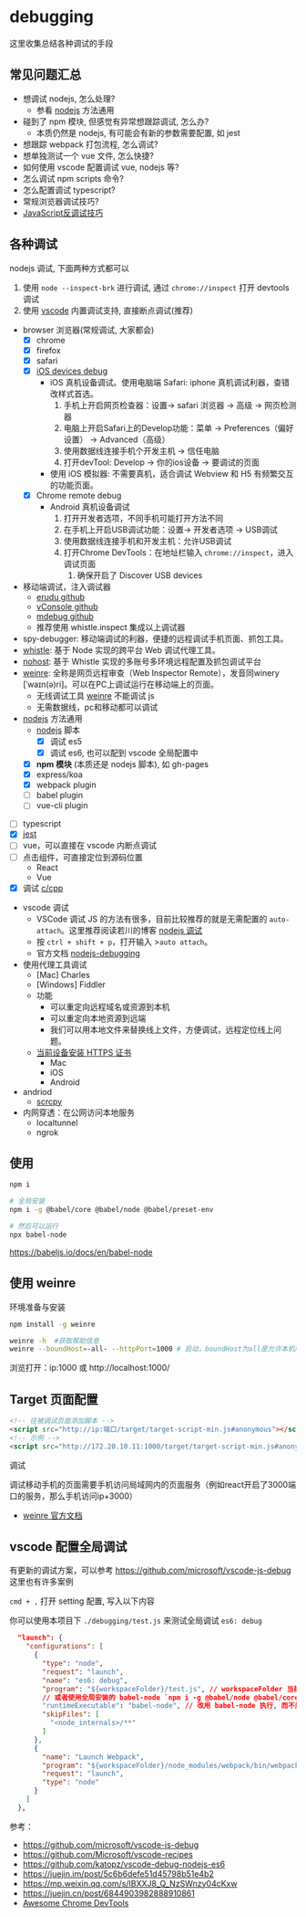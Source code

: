 # debugging

这里收集总结各种调试的手段

## 常见问题汇总

- 想调试 nodejs, 怎么处理?
  - 参看 [nodejs](./nodejs/readme.md) 方法通用
- 碰到了 npm 模块, 但感觉有异常想跟踪调试, 怎么办?
  - 本质仍然是 nodejs, 有可能会有新的参数需要配置, 如 jest
- 想跟踪 webpack 打包流程, 怎么调试?
- 想单独测试一个 vue 文件, 怎么快捷?
- 如何使用 vscode 配置调试 vue, nodejs 等?
- 怎么调试 npm scripts 命令?
- 怎么配置调试 typescript?
- 常规浏览器调试技巧?
- [JavaScript反调试技巧](https://mp.weixin.qq.com/s?__biz=MjM5MTA1MjAxMQ==&mid=2651228450&idx=1&sn=ed4c0323bddaf3ad91c8a8e429bccf6e)

## 各种调试

nodejs 调试, 下面两种方式都可以

1. 使用 `node --inspect-brk` 进行调试, 通过 `chrome://inspect` 打开 devtools 调试
2. 使用 [vscode](https://code.visualstudio.com/docs/nodejs/nodejs-debugging) 内置调试支持, 直接断点调试(推荐)

- browser 浏览器(常规调试, 大家都会)
  - [x] chrome
  - [x] firefox
  - [x] safari
  - [x] [iOS devices debug](./ios/readme.md)
    - iOS 真机设备调试。使用电脑端 Safari: iphone 真机调试利器，查错改样式首选。
      1. 手机上开启网页检查器：设置-> safari 浏览器 -> 高级 -> 网页检测器
      2. 电脑上开启Safari上的Develop功能：菜单 -> Preferences（偏好设置） -> Advanced（高级）
      3. 使用数据线连接手机个开发主机 -> 信任电脑
      4. 打开devTool: Develop -> 你的ios设备 -> 要调试的页面
    - 使用 iOS 模拟器: 不需要真机，适合调试 Webview 和 H5 有频繁交互的功能页面。
  - [x] Chrome remote debug
    - Android 真机设备调试
      1. 打开开发者选项，不同手机可能打开方法不同
      2. 在手机上开启USB调试功能：设置-> 开发者选项 -> USB调试
      3. 使用数据线连接手机和开发主机：允许USB调试
      4. 打开Chrome DevTools：在地址栏输入 `chrome://inspect`，进入调试页面
         1. 确保开启了 Discover USB devices
- 移动端调试，注入调试器
  - [erudu github](https://github.com/liriliri/eruda/blob/master/README_CN.md)
  - [vConsole github](https://github.com/Tencent/vConsole/blob/dev/README_CN.md)
  - [mdebug github](https://github.com/ihtml5/mdebug)
  - 推荐使用 whistle.inspect 集成以上调试器
- spy-debugger: 移动端调试的利器，便捷的远程调试手机页面、抓包工具。
- [whistle](https://wproxy.org/whistle/): 基于 Node 实现的跨平台 Web 调试代理工具。
- [nohost](https://nohost.pro/): 基于 Whistle 实现的多账号多环境远程配置及抓包调试平台
- [weinre](https://people.apache.org/~pmuellr/weinre/docs/latest/Home.html): 全称是网页远程审查（Web Inspector Remote），发音同winery [ˈwaɪn(ə)ri]。可以在PC上调试运行在移动端上的页面。
  - 无线调试工具 [weinre](https://segmentfault.com/a/1190000010017457) 不能调试 js
  - 无需数据线，pc和移动都可以调试
- [nodejs](./nodejs/readme.md) 方法通用
  - [nodejs](./nodejs/readme.md) 脚本
    - [x] 调试 es5
    - [x] 调试 es6, 也可以配到 vscode 全局配置中
  - [x] **npm 模块** (本质还是 nodejs 脚本), 如 gh-pages
  - [x] express/koa
  - [x] webpack plugin
  - [ ] babel plugin
  - [ ] vue-cli plugin
- [ ] typescript
- [x] [jest](./jest/readme.md)
- [ ] vue，可以直接在 vscode 内断点调试
- [ ] 点击组件，可直接定位到源码位置
  - React
  - Vue
- [x] 调试 [c/cpp](./cpp/readme.md)
- vscode 调试
  - VSCode 调试 JS 的方法有很多，目前比较推荐的就是无需配置的 `auto-attach`。这里推荐阅读若川的博客 [nodejs 调试](https://github.com/lxchuan12/nodejs-debugging/blob/main/README.md)
  - 按 `ctrl + shift + p`，打开输入 >`auto attach`。
  - 官方文档 [nodejs-debugging](https://code.visualstudio.com/docs/nodejs/nodejs-debugging)
- 使用代理工具调试
  - [Mac] Charles
  - [Windows] Fiddler
  - 功能
    - 可以重定向远程域名或资源到本机
    - 可以重定向本地资源到远端
    - 我们可以用本地文件来替换线上文件，方便调试，远程定位线上问题。
  - [当前设备安装 HTTPS 证书](https://www.yuque.com/cloudyan/faq/yxr48q)
    - Mac
    - iOS
    - Android
- andriod
  - [scrcpy](https://github.com/Genymobile/scrcpy/blob/master/README.zh-Hans.md)
- 内网穿透：在公网访问本地服务
  - localtunnel
  - ngrok

## 使用

```bash
npm i

# 全局安装
npm i -g @babel/core @babel/node @babel/preset-env

# 然后可以运行
npx babel-node
```

https://babeljs.io/docs/en/babel-node

## 使用 weinre

环境准备与安装

```bash
npm install -g weinre

weinre -h  #获取帮助信息
weinre --boundHost=-all- --httpPort=1000 # 启动，boundHost为all是允许本机所有有效ip访问，默认端口8080
```

浏览打开：ip:1000 或 http://localhost:1000/

## Target 页面配置

```html
<!-- 往被调试页面添加脚本 -->
<script src="http://ip:端口/target/target-script-min.js#anonymous"></script>
<!-- 示例 -->
<script src="http://172.20.10.11:1000/target/target-script-min.js#anonymous"></script>
```

调试

调试移动手机的页面需要手机访问局域网内的页面服务（例如react开启了3000端口的服务，那么手机访问ip+3000）

- [weinre 官方文档](https://people.apache.org/~pmuellr/weinre/docs/latest/Home.html)

## vscode 配置全局调试

有更新的调试方案，可以参考 https://github.com/microsoft/vscode-js-debug 这里也有许多案例

`cmd + ,` 打开 setting 配置, 写入以下内容

你可以使用本项目下 `./debugging/test.js` 来测试全局调试 `es6: debug`

```json
  "launch": {
    "configurations": [
      {
        "type": "node",
        "request": "launch",
        "name": "es6: debug",
        "program": "${workspaceFolder}/test.js", // workspaceFolder 当前工作路径: 当前文件所在的工作空间
        // 或者使用全局安装的 babel-node `npm i -g @babel/node @babel/core @babel/preset-env`
        "runtimeExecutable": "babel-node", // 改用 babel-node 执行, 而不是 node
        "skipFiles": [
          "<node_internals>/**"
        ]
      },
      {
        "name": "Launch Webpack",
        "program": "${workspaceFolder}/node_modules/webpack/bin/webpack.js",
        "request": "launch",
        "type": "node"
      }
    ]
  },
```

参考：

- https://github.com/microsoft/vscode-js-debug
- https://github.com/Microsoft/vscode-recipes
- https://github.com/katopz/vscode-debug-nodejs-es6
- https://juejin.im/post/5c6b6defe51d45798b51e4b2
- https://mp.weixin.qq.com/s/IBXXJ8_Q_NzSWnzy04cKxw
- https://juejin.cn/post/6844903982888910861
- [Awesome Chrome DevTools](https://github.com/ChromeDevTools/awesome-chrome-devtools#chrome-devtools-protocol)
